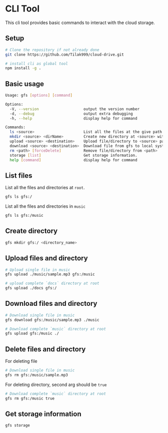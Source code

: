 # CLI Tool

This cli tool provides basic commands to interact with the cloud storage.

## Setup

```sh
# Clone the repository if not already done
git clone https://github.com/Tilak999/cloud-drive.git

# install cli as global tool
npm install -g .

```

## Basic usage

```sh
Usage: gfs [options] [command]

Options:
  -V, --version                    output the version number
  -d, --debug                      output extra debugging
  -h, --help                       display help for command

Commands:
  ls <source>                      List all the files at the give path.
  mkdir <source> <dirName>         Create new directory at <source> with provided name.
  upload <source> <destination>    Upload file/directory to <source> path.
  download <source> <destination>  Download file from gfs to local system.
  rm <path> [forceDelete]          Remove file/directory from <path>
  storage [list]                   Get storage information.
  help [command]                   display help for command
  ```

## List files

List all the files and directories at `root`.

```sh
gfs ls gfs:/
```
List all the files and directories in `music`

```sh
gfs ls gfs:/music
```

## Create directory

```sh
gfs mkdir gfs:/ <directory_name>
```

## Upload files and directory

```sh
# Upload single file in music 
gfs upload ./music/sample.mp3 gfs:/music
```

```sh
# upload complete `docs` directory at root
gfs upload ./docs gfs:/
```

## Download files and directory

```sh
# Download single file in music 
gfs download gfs:/music/sample.mp3 ./music
```

```sh
# Download complete `music` directory at root
gfs upload gfs:/music ./
```


## Delete files and directory

For deleting file

```sh
# Download single file in music 
gfs rm gfs:/music/sample.mp3
```

For deleting directory, second arg should be `true`

```sh
# Download complete `music` directory at root
gfs rm gfs:/music true
```

## Get storage information

``` sh
gfs storage
```
